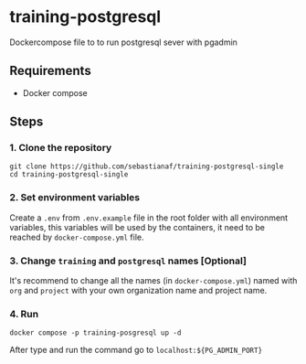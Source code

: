 # training-postgresql
 Dockercompose file to to run postgresql sever with pgadmin

## Requirements
 - Docker compose

## Steps
### 1. Clone the repository
```shell
git clone https://github.com/sebastianaf/training-postgresql-single
cd training-postgresql-single
```
### 2. Set environment variables
Create a `.env` from `.env.example` file in the root folder with all environment variables, this variables will be used by the containers, it need to be reached by `docker-compose.yml` file.

### 3. Change `training` and `postgresql` names [Optional]
It's recommend to change all the names (in `docker-compose.yml`) named with `org` and `project` with your own organization name and project name.

### 4. Run
```shell
docker compose -p training-posgresql up -d
```
After type and run the command go to `localhost:${PG_ADMIN_PORT}`